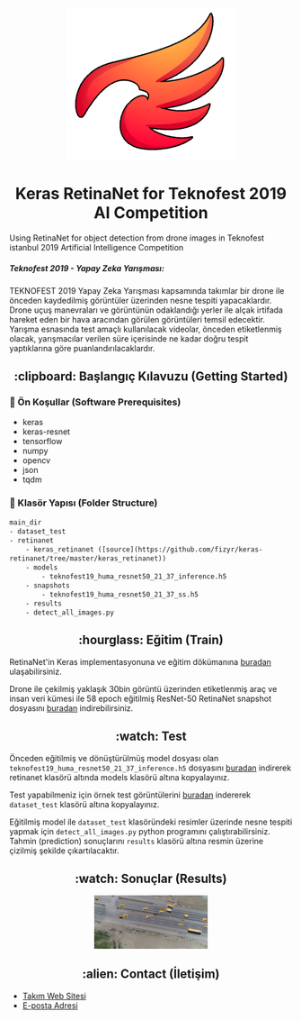 <p align="center"><img src="https://github.com/huma-teknofest/huma-teknofest.github.io/blob/master/assets/images/huma-transparent.png" /></p>

<h1 align="center">Keras RetinaNet for Teknofest 2019 AI Competition</h1>
<p>Using RetinaNet for object detection from drone images in Teknofest istanbul 2019 Artificial Intelligence Competition</p>


##### Teknofest 2019 - Yapay Zeka Yarışması:
TEKNOFEST 2019 Yapay Zeka Yarışması kapsamında takımlar bir drone ile önceden kaydedilmiş görüntüler üzerinden nesne tespiti yapacaklardır. Drone uçuş  manevraları ve görüntünün odaklandığı yerler ile alçak irtifada hareket eden bir hava aracından görülen görüntüleri temsil edecektir. Yarışma  esnasında  test  amaçlı  kullanılacak  videolar, önceden etiketlenmiş  olacak, yarışmacılar verilen süre içerisinde ne kadar doğru tespit yaptıklarına göre puanlandırılacaklardır.


<h2 align="center">:clipboard: Başlangıç Kılavuzu (Getting Started)</h2>

### :dvd: Ön Koşullar (Software Prerequisites)

- keras
- keras-resnet
- tensorflow
- numpy
- opencv
- json
- tqdm

### :blue_book: Klasör Yapısı (Folder Structure)

```
main_dir
- dataset_test
- retinanet
    - keras_retinanet ([source](https://github.com/fizyr/keras-retinanet/tree/master/keras_retinanet))
    - models
        - teknofest19_huma_resnet50_21_37_inference.h5
    - snapshots
        - teknofest19_huma_resnet50_21_37_ss.h5
    - results
    - detect_all_images.py
```

<h2 align="center">:hourglass: Eğitim (Train)</h2>

RetinaNet'in Keras implementasyonuna ve eğitim dökümanına [buradan](https://github.com/fizyr/keras-retinanet) ulaşabilirsiniz.

Drone ile çekilmiş yaklaşık 30bin görüntü üzerinden etiketlenmiş araç ve insan veri kümesi ile 58 epoch eğitilmiş ResNet-50 RetinaNet snapshot dosyasını [buradan](https://drive.google.com/open?id=1TUQCY4dHaW2YZ6ymNyk9PsDbJQsm0xJR) indirebilirsiniz.


<h2 align="center">:watch: Test</h2>

Önceden eğitilmiş ve dönüştürülmüş model dosyası olan ```teknofest19_huma_resnet50_21_37_inference.h5``` dosyasını [buradan](https://drive.google.com/open?id=1TUQCY4dHaW2YZ6ymNyk9PsDbJQsm0xJR) indirerek retinanet klasörü altında models klasörü altına kopyalayınız.

Test yapabilmeniz için örnek test görüntülerini [buradan](https://drive.google.com/open?id=1Pfjk-YS2-GPd-JxuXHgk2DAHjD05Tamx) indererek ```dataset_test``` klasörü altına kopyalayınız.

Eğitilmiş model ile ```dataset_test``` klasöründeki resimler üzerinde nesne tespiti yapmak için ```detect_all_images.py``` python programını çalıştırabilirsiniz.
Tahmin (prediction) sonuçlarını ```results``` klasörü altına resmin üzerine çizilmiş şekilde çıkartılacaktır.

<h2 align="center">:watch: Sonuçlar (Results)</h2>
<p align="center"><img width="40%" src="retinanet/results/1065.jpg" /></p>

<h2 align="center">:alien: Contact (İletişim)</h2>

* [Takım Web Sitesi](https://huma-teknofest.github.io/)
* [E-posta Adresi](huma.teknofest@gmail.com)





